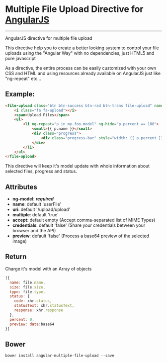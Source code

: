 # Multiple File Upload Directive for [AngularJS](http://angularjs.org/)

***

AngularJS directive for multiple file upload

This directive help you to create a better looking system to control your file uploads using the "Angular Way" with no dependencies, just HTML5 and pure javascript

As a directive, the entire process can be easily customized with your own CSS and HTML and using resources already available on AngularJS just like "ng-repeat" etc...

## Example: 
```HTML
<file-upload class="btn btn-success btn-rad btn-trans file-upload" name="userFile" ng-model="my.foo.model" multiple="false" uri="/upload/upload" accept="image/png, image/jpg">
    <i class="fa fa-upload"></i>
    <span>Upload Files</span>
    <ul>
        <li ng-repeat="p in my.foo.model" ng-hide="p.percent == 100">
            <small>{{ p.name }}</small>
            <div class="progress">
                <div class="progress-bar" style="width: {{ p.percent }}%;"></div>
            </div>
        </li>
    </ul>
</file-upload>
```

This directive will keep it's model update with whole information about selected files, progress and status.

## Attributes
- **ng-model**: ***required***
- **name**: default 'userFile'
- **uri**: default '/upload/upload'
- **multiple**: default 'true'
- **accept**: default empty (Accept comma-separated list of MIME Types)
- **credentials**: default 'false' (Share your credentials between your browser and the API)
- **preview**: default 'false' (Process a base64 preview of the selected image)

## Return
Charge it's model with an Array of objects

```JAVASCRIPT
[{
  name: file.name,
  size: file.size,
  type: file.type,
  status: {
    code: xhr.status,
    statusText: xhr.statusText,
    response: xhr.response
  },
  percent: 0,
  preview: data:base64
}]
```

## Bower
	bower install angular-multiple-file-upload --save
